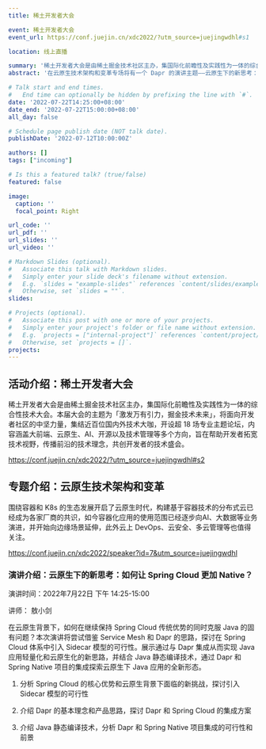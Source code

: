 ```yaml
---
title: 稀土开发者大会

event: 稀土开发者大会
event_url: https://conf.juejin.cn/xdc2022/?utm_source=juejingwdhl#s1

location: 线上直播

summary: '稀土开发者大会是由稀土掘金技术社区主办，集国际化前瞻性及实践性为一体的综合性技术大会。在云原生技术架构和变革专场将有一个 Dapr 的演讲主题——云原生下的新思考：如何让 Spring Cloud 更加 Native？'
abstract: '在云原生技术架构和变革专场将有一个 Dapr 的演讲主题——云原生下的新思考：如何让 Spring Cloud 更加 Native？'

# Talk start and end times.
#   End time can optionally be hidden by prefixing the line with `#`.
date: '2022-07-22T14:25:00+08:00'
date_end: '2022-07-22T15:00:00+08:00'
all_day: false

# Schedule page publish date (NOT talk date).
publishDate: '2022-07-12T10:00:00Z'

authors: []
tags: ["incoming"]

# Is this a featured talk? (true/false)
featured: false

image:
  caption: ''
  focal_point: Right

url_code: ''
url_pdf: ''
url_slides: ''
url_video: ''

# Markdown Slides (optional).
#   Associate this talk with Markdown slides.
#   Simply enter your slide deck's filename without extension.
#   E.g. `slides = "example-slides"` references `content/slides/example-slides.md`.
#   Otherwise, set `slides = ""`.
slides:

# Projects (optional).
#   Associate this post with one or more of your projects.
#   Simply enter your project's folder or file name without extension.
#   E.g. `projects = ["internal-project"]` references `content/project/deep-learning/index.md`.
#   Otherwise, set `projects = []`.
projects:
---
```


## 活动介绍：稀土开发者大会

稀土开发者大会是由稀土掘金技术社区主办，集国际化前瞻性及实践性为一体的综合性技术大会。本届大会的主题为「激发万有引力，掘金技术未来」，将面向开发者社区的中坚力量，集结近百位国内外技术大咖，开设超 18 场专业主题论坛，内容涵盖大前端、云原生、AI、开源以及技术管理等多个方向，旨在帮助开发者拓宽技术视野，传播前沿的技术理念，共创开发者的技术盛会。

https://conf.juejin.cn/xdc2022/?utm_source=juejingwdhl#s2

## 专题介绍：云原生技术架构和变革

围绕容器和 K8s 的生态发展开启了云原生时代，构建基于容器技术的分布式云已经成为各家厂商的共识，如今容器化应用的使用范围已经逐步向AI、大数据等业务演进，并开始向边缘场景延伸，此外云上 DevOps、云安全、多云管理等也值得关注。

https://conf.juejin.cn/xdc2022/speaker?id=7&utm_source=juejingwdhl

### 演讲介绍：云原生下的新思考：如何让 Spring Cloud 更加 Native？

演讲时间：2022年7月22日 下午 14:25-15:00

讲师： 敖小剑

在云原生背景下，如何在继续保持 Spring Cloud 传统优势的同时克服 Java 的固有问题？本次演讲将尝试借鉴 Service Mesh 和 Dapr 的思路，探讨在 Spring Cloud 体系中引入 Sidecar 模型的可行性。展示通过与 Dapr 集成从而实现 Java 应用轻量化和云原生化的新思路，并结合 Java 静态编译技术，通过 Dapr 和 Spring Native 项目的集成探索云原生下 Java 应用的全新形态。

1. 分析 Spring Cloud 的核心优势和云原生背景下面临的新挑战，探讨引入 Sidecar 模型的可行性

2. 介绍 Dapr 的基本理念和产品思路，探讨 Dapr 和 Spring Cloud 的集成方案

3. 介绍 Java 静态编译技术，分析 Dapr 和 Spring Native 项目集成的可行性和前景
